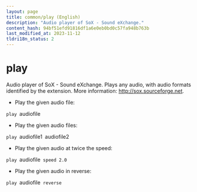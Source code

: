 ```yaml
---
layout: page
title: common/play (English)
description: "Audio player of SoX - Sound eXchange."
content_hash: 94bf51efd91816df1a6e0eb0bd0c57fa948b763b
last_modified_at: 2023-11-12
tldri18n_status: 2
---
```

# play

Audio player of SoX - Sound eXchange.
Plays any audio, with audio formats identified by the extension.
More information: <http://sox.sourceforge.net>.

- Play the given audio file:

`play `<span class="tldr-var badge badge-pill bg-dark-lm bg-white-dm text-white-lm text-dark-dm font-weight-bold">audiofile</span>

- Play the given audio files:

`play `<span class="tldr-var badge badge-pill bg-dark-lm bg-white-dm text-white-lm text-dark-dm font-weight-bold">audiofile1</span>` `<span class="tldr-var badge badge-pill bg-dark-lm bg-white-dm text-white-lm text-dark-dm font-weight-bold">audiofile2</span>

- Play the given audio at twice the speed:

`play `<span class="tldr-var badge badge-pill bg-dark-lm bg-white-dm text-white-lm text-dark-dm font-weight-bold">audiofile</span>` speed 2.0`

- Play the given audio in reverse:

`play `<span class="tldr-var badge badge-pill bg-dark-lm bg-white-dm text-white-lm text-dark-dm font-weight-bold">audiofile</span>` reverse`
